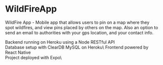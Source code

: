 # WildFireApp

WildFire App - Mobile app that allows users to pin on a map where they spot wildfires, and view pins placed by others on the map. Also an option to send an email to authorities with your gps location, and your contact info.

Backend running on Heroku using a Node RESTful API\
Database setup with ClearDB MySQL on Heroku\ 
Frontend powered by React Native\
Project deployed with Expo\
